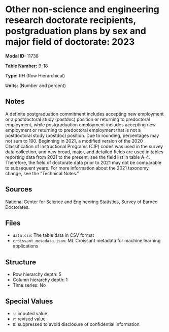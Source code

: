# Other non-science and engineering research doctorate recipients, postgraduation plans by sex and major field of doctorate: 2023

**Modal ID:** 11738

**Table Number:** 9-18

**Type:** RH (Row Hierarchical)

**Units:** (Number and percent)

## Notes

A definite postgraduation commitment includes accepting new employment or a postdoctoral study (postdoc) position or returning to predoctoral employment, while postgraduation employment includes accepting new employment or returning to predoctoral employment that is not a postdoctoral study (postdoc) position. Due to rounding, percentages may not sum to 100. Beginning in 2021, a modified version of the 2020 Classification of Instructional Programs (CIP) codes was used in the survey data collection, and new broad, major, and detailed fields are used in tables reporting data from 2021 to the present; see the field list in table A-4. Therefore, the field of doctorate data prior to 2021 may not be comparable to subsequent years. For more information about the 2021 taxonomy change, see the "Technical Notes."

## Sources

National Center for Science and Engineering Statistics, Survey of Earned Doctorates.

## Files

- `data.csv`: The table data in CSV format
- `croissant_metadata.json`: ML Croissant metadata for machine learning applications

## Structure

- Row hierarchy depth: 5
- Column hierarchy depth: 1
- Time series: No

## Special Values

- `i`: imputed value
- `r`: revised value
- `D`: suppressed to avoid disclosure of confidential information
